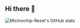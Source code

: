 ## Hi there 👋

![Michrochip-Rezet's GitHub stats](https://github-readme-stats.vercel.app/api?username=anuraghazra&hide=contribs,prs)
